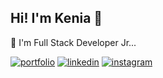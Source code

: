 
## Hi! I'm Kenia 🍃
🌷 I'm Full Stack Developer Jr...


[![portfolio](https://img.shields.io/badge/my_portfolio-000?style=for-the-badge&logo=ko-fi&logoColor=white)](https://keniamontalvo.github.io/portfolio/)
[![linkedin](https://img.shields.io/badge/linkedin-0A66C2?style=for-the-badge&logo=linkedin&logoColor=white)](https://www.linkedin.com/in/kenia-montalvo/)
[![instagram](https://img.shields.io/badge/Instagram-E4405F?style=for-the-badge&logo=instagram&logoColor=white)](https://www.instagram.com/kenia_montalvo/)

<!--
**KeniaMontalvo/KeniaMontalvo** is a ✨ _special_ ✨ repository because its `README.md` (this file) appears on your GitHub profile.

Here are some ideas to get you started:

- 🔭 I’m currently working on ...
- 🌱 I’m currently learning ...
- 👯 I’m looking to collaborate on ...
- 🤔 I’m looking for help with ...
- 💬 Ask me about ...
- 📫 How to reach me: ...
- 😄 Pronouns: ...
- ⚡ Fun fact: ...
-->
